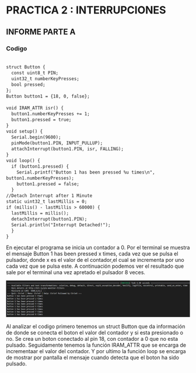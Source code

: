 # PRACTICA 2  :  INTERRUPCIONES

## INFORME PARTE A

### Codigo

```#include <Arduino.h>

struct Button {
  const uint8_t PIN;
  uint32_t numberKeyPresses;
  bool pressed;
};
Button button1 = {18, 0, false};

void IRAM_ATTR isr() {
  button1.numberKeyPresses += 1;
  button1.pressed = true;
}
void setup() {
  Serial.begin(9600);
  pinMode(button1.PIN, INPUT_PULLUP);
  attachInterrupt(button1.PIN, isr, FALLING);
}
void loop() {
  if (button1.pressed) {
    Serial.printf("Button 1 has been pressed %u times\n", button1.numberKeyPresses);
    button1.pressed = false;
  }
//Detach Interrupt after 1 Minute
static uint32_t lastMillis = 0;
if (millis() - lastMillis > 60000) {
  lastMillis = millis();
  detachInterrupt(button1.PIN);
  Serial.println("Interrupt Detached!");
  }
}
```

En ejecutar el programa se inicia un contador a 0. Por el terminal se muestra el mensaje Button 1 has been pressed x times, cada vez que se pulsa el pulsador, donde x es el valor de el contador,el cual se incrementa por uno cada vez que se pulsa este.
A continuación  podemos ver el resultado que sale por el terminal una vez apretado el pulsador 8 veces.

<!--Images-->
![Terminal](Terminal.jpg)

Al analizar el codigo primero tenemos un struct Button que da información de donde se conecta el boton el valor del contador y si esta presionado o no. 
Se crea un boton conectado al pin 18, con contador a 0 que no esta pulsado. 
Seguidamente tenemos la función IRAM_ATTR que se encarga de incrementaar el valor del contador.
Y por ultimo la función loop se encarga de mostrar por pantalla el mensaje cuando detecta que el boton ha sido pulsado.
